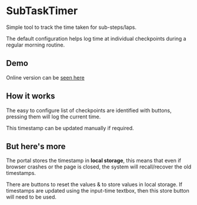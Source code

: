 # SubTaskTimer

Simple tool to track the time taken for sub-steps/laps.

The default configuration helps log time at individual checkpoints during a regular morning routine.

## Demo
Online version can be [seen here](https://arun-ks.github.io/SubTaskTimer/)

## How it works

The easy to configure list of checkpoints are identified with buttons, pressing them will log the current time.

This timestamp can be updated manually if required.

## But here's more
The portal stores the timestamp in **local storage**, this means that even if browser crashes or the page is closed, the system will recall/recover the old timestamps.

There are buttons to reset the values & to store values in local storage. If timestamps are updated using the input-time textbox, then this store button will need to be used.




